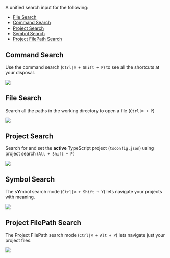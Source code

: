 
A unified search input for the following:

* [File Search](#file-search)
* [Command Search](#command-search)
* [Project Search](#project-search)
* [Symbol Search](#symbol-search)
* [Project FilePath Search](#project-filepath-search)

## Command Search

Use the command search (`Ctrl|⌘ + Shift + P`) to see all the shortcuts at your disposal.

![](https://raw.githubusercontent.com/alm-tools/alm-tools.github.io/master/screens/commandSearch.gif)

## File Search
Search all the paths in the working directory to open a file (`Ctrl|⌘ + P`)

![](https://raw.githubusercontent.com/alm-tools/alm-tools.github.io/master/screens/omnisearch.gif)

## Project Search

Search for and set the **active** TypeScript project (`tsconfig.json`) using project search (`Alt + Shift + P`)

![](https://raw.githubusercontent.com/alm-tools/alm-tools.github.io/master/screens/projectSearch.gif)

## Symbol Search

The s**Y**mbol search mode (`Ctrl|⌘ + Shift + Y`) lets navigate your projects with meaning.

![](https://raw.githubusercontent.com/alm-tools/alm-tools.github.io/master/screens/symbolSearch.gif)

## Project FilePath Search

The Project FilePath search mode (`Ctrl|⌘ + Alt + P`) lets navigate just your project files.

![](https://raw.githubusercontent.com/alm-tools/alm-tools.github.io/master/screens/filesPathsInProject.png)
